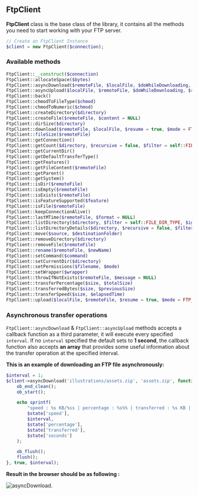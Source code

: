 ## FtpClient

**FtpClient** class is the base class of the library, it contains all the methods you need to start working with your FTP server.

```php
// Create an FtpClient Instance
$client = new FtpClient($connection);
```

### Available methods 

```php
FtpClient::__construct($connection)
FtpClient::allocateSpace($bytes)
FtpClient::asyncDownload($remoteFile, $localFile, $doWhileDownloading, $resume = true, $interval = 1, $mode = FTP_BINARY)
FtpClient::asyncUpload($localFile, $remoteFile, $doWhileDownloading, $resume = true, $interval = 1, $mode = FTP_BINARY)
FtpClient::back()
FtpClient::chmodToFileType($chmod)
FtpClient::chmodToNumeric($chmod)
FtpClient::createDirectory($directory)
FtpClient::createFile($remoteFile, $content = NULL)
FtpClient::dirSize($directory)
FtpClient::download($remoteFile, $localFile, $resume = true, $mode = FTP_BINARY)
FtpClient::fileSize($remoteFile)
FtpClient::getConnection()
FtpClient::getCount($directory, $recursive = false, $filter = self::FILE_DIR_TYPE, $ignoreDots = true)
FtpClient::getCurrentDir()
FtpClient::getDefaultTransferType()
FtpClient::getFeatures()
FtpClient::getFileContent($remoteFile)
FtpClient::getParent()
FtpClient::getSystem()
FtpClient::isDir($remoteFile)
FtpClient::isEmpty($remoteFile)
FtpClient::isExists($remoteFile)
FtpClient::isFeatureSupported($feature)
FtpClient::isFile($remoteFile)
FtpClient::keepConnectionAlive()
FtpClient::lastMTime($remoteFile, $format = NULL)
FtpClient::listDirectory($directory, $filter = self::FILE_DIR_TYPE, $ignoreDots = true)
FtpClient::listDirectoryDetails($directory, $recursive = false, $filter = self::FILE_DIR_TYPE, $ignoreDots = true)
FtpClient::move($source, $destinationFolder)
FtpClient::removeDirectory($directory)
FtpClient::removeFile($remoteFile)
FtpClient::rename($remoteFile, $newName)
FtpClient::setCommand($command)
FtpClient::setCurrentDir($directory)
FtpClient::setPermissions($filename, $mode)
FtpClient::setWrapper($wrapper)
FtpClient::throwIfNotExists($remoteFile, $message = NULL)
FtpClient::transferPercentage($size, $totalSize)
FtpClient::transferredBytes($size, $previousSize)
FtpClient::transferSpeed($size, $elapsedTime)
FtpClient::upload($localFile, $remoteFile, $resume = true, $mode = FTP_BINARY)
```

### Asynchronous transfer operations

`FtpClient::asyncDownload` & `FtpClient::asyncUpload` methods accepts a callback function as a third parameter, it will execute every specified `interval`. If no `interval` specified the default sets to **1 second**, the callback function also accepts **an array** that provides some useful information about the transfer operation at the specified interval.
 
**This is an example of downloading an FTP file asynchronously:** 

```php
$interval = 1;
$client->asyncDownload('illustrations/assets.zip', 'assets.zip', function ($state) use ($interval) {
    ob_end_clean();
    ob_start();

    echo sprintf(
        "speed : %s KB/%ss | percentage : %s%% | transferred : %s KB | second now : %s <br>",
        $state['speed'],
        $interval,
        $state['percentage'],
        $state['transferred'],
        $state['seconds']
    );

    ob_flush();
    flush();
}, true, $interval);
```

**Result in the browser should be as following :** 

![asyncDownload](https://user-images.githubusercontent.com/49124992/82462957-bed5f700-9aab-11ea-95e3-2821254570a6.gif).